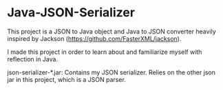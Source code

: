 # Java-JSON-Serializer
This project is a JSON to Java object and Java to JSON converter heavily inspired by Jackson (https://github.com/FasterXML/jackson). 

I made this project in order to learn about and familiarize myself with reflection in Java.

json-serializer-*.jar: Contains my JSON serializer. Relies on the other json jar in this project, which is a JSON parser. 

